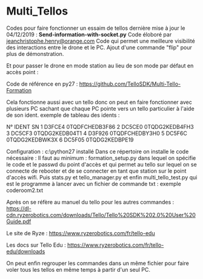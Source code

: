 # Multi_Tellos
Codes pour faire fonctionner un essaim de tellos
dernière mise à jour le 04/12/2019 :
<B>Send-information-with-socket.py</B>
Code éloboré par jeanchristophe.henry@orange.com
Code qui permet une meilleure visibilité des interactions entre le drone et le PC.
Ajout d'une commande "flip" pour plus de démonstration.

Et pour passer le drone en mode station au lieu de son mode par défaut en accès point :




Code de référence en py27 :
https://github.com/TelloSDK/Multi-Tello-Formation


Cela fonctionne aussi avec un tello donc on peut en faire fonctionner avec plusieurs PC sachant que chaque PC pointe vers un tello particulier à l'aide de son ident.
exemple de tableau des idents :

N°	IDENT	SN
1	D3FCE4	0TQDFCHEDB3F86
2	DC5CE0	0TQDG2KEDB4FH3
3	DC5CF3	0TQDG2KEDB04T1
4	D3F926	0TQDFCHEDBY3H0
5	DC5F6C	0TQDG2KEDBWK3X
6	DC5F05	0TQDG2KEDBPE19


Configuration :
c:\python27 installé
Dans ce répertoire on installe le code nécessaire :
Il faut au minimum :
formation_setup.py dans lequel on spécifie le code et le passwd du point d'accès et qui permet au tello sur lequel on se connecte de rebooter et de se connecter en tant que station sur le point d'accès wifi.
Puis stats.py et tello_manager.py et enfin multi_tello_test.py qui est le programme à lancer avec un fichier de commande txt :
exemple coderoom2.txt


Après on se réfère au manuel du tello pour les autres commandes : https://dl-cdn.ryzerobotics.com/downloads/Tello/Tello%20SDK%202.0%20User%20Guide.pdf

Le site de Ryze :
https://www.ryzerobotics.com/fr/tello-edu

Les docs sur Tello Edu :
https://www.ryzerobotics.com/fr/tello-edu/downloads



On peut enfin regrouper les commandes dans un même fichier pour faire voler tous les tellos en même temps à partir d'un seul PC.

